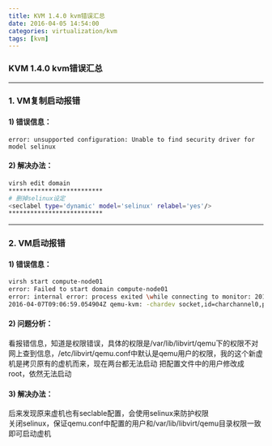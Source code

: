 ```yaml
---
title: KVM 1.4.0 kvm错误汇总
date: 2016-04-05 14:54:00
categories: virtualization/kvm
tags: [kvm]
---
```

### KVM 1.4.0 kvm错误汇总

---

### 1. VM复制启动报错
#### 1) 错误信息：
```
error: unsupported configuration: Unable to find security driver for model selinux
```
#### 2) 解决办法：
``` bash
virsh edit domain
**************************
# 删掉selinux设定
<seclabel type='dynamic' model='selinux' relabel='yes'/>
**************************
```

---

### 2. VM启动报错
#### 1) 错误信息：
``` bash
virsh start compute-node01
error: Failed to start domain compute-node01
error: internal error: process exited \while connecting to monitor: 2016-04-07T09:06:59.054829Z qemu-kvm: -chardev socket,id=charchannel0,path=/var/lib/libvirt/qemu/channel/target/domain-controller/org.qemu.guest_agent.0,server,nowait: Failed to bind socket: Permission denied
2016-04-07T09:06:59.054904Z qemu-kvm: -chardev socket,id=charchannel0,path=/var/lib/libvirt/qemu/channel/target/domain-controller/org.qemu.guest_agent.0,server,nowait: chardev: opening backend "socket" failed
```

#### 2) 问题分析：
看报错信息，知道是权限错误，具体的权限是/var/lib/libvirt/qemu下的权限不对
网上查到信息，/etc/libvirt/qemu.conf中默认是qemu用户的权限，我的这个新虚机是拷贝原有的虚机而来，现在两台都无法启动
把配置文件中的用户修改成root，依然无法启动

#### 3) 解决办法：
后来发现原来虚机也有seclable配置，会使用selinux来防护权限  
关闭selinux，保证qemu.conf中配置的用户和/var/lib/libvirt/qemu目录权限一致即可启动虚机
